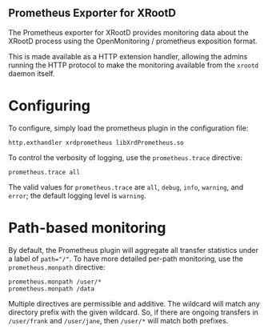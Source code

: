 
Prometheus Exporter for XRootD
------------------------------

The Prometheus exporter for XRootD provides monitoring data about the XRootD
process using the OpenMonitoring / prometheus exposition format.

This is made available as a HTTP extension handler, allowing the admins running
the HTTP protocol to make the monitoring available from the `xrootd` daemon itself.


Configuring
===========

To configure, simply load the prometheus plugin in the configuration file:

```
http.exthandler xrdprometheus libXrdPrometheus.so
```

To control the verbosity of logging, use the `prometheus.trace` directive:

```
prometheus.trace all
```

The valid values for `prometheus.trace` are `all`, `debug`, `info`, `warning`,
and `error`; the default logging level is `warning`.

Path-based monitoring
=====================

By default, the Prometheus plugin will aggregate all transfer statistics under
a label of `path="/"`.  To have more detailed per-path monitoring, use the
`prometheus.monpath` directive:

```
prometheus.monpath /user/*
prometheus.monpath /data
```

Multiple directives are permissible and additive.  The wildcard will match any
directory prefix with the given wildcard.  So, if there are ongoing transfers
in `/user/frank` and `/user/jane`, then `/user/*` will match both prefixes.

